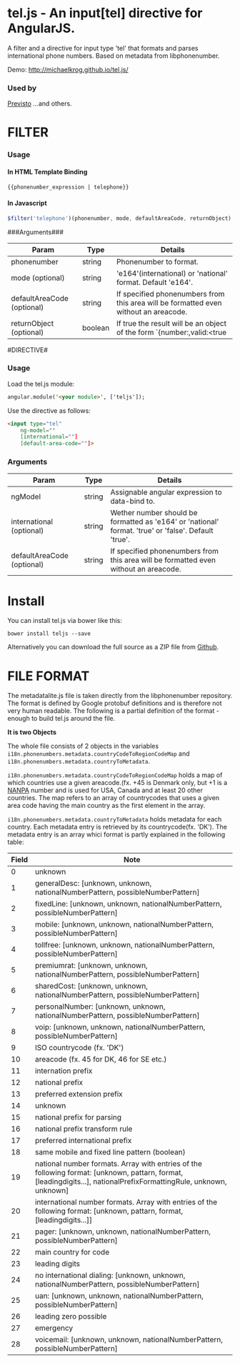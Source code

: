 tel.js - An input[tel] directive for AngularJS.
=================

A filter and a directive for input type 'tel' that formats and parses international phone numbers.
Based on metadata from libphonenumber.

Demo: http://michaelkrog.github.io/tel.js/
 
### Used by
[Previsto](https://previsto.com)
...and others. 

# FILTER

### Usage

#### In HTML Template Binding
```html
{{phonenumber_expression | telephone}}
```

#### In Javascript
```javascript
$filter('telephone')(phonenumber, mode, defaultAreaCode, returnObject);
```

###Arguments###

Param                      | Type      | Details
---------------------------|-----------|----------------------
phonenumber                | string    | Phonenumber to format.
mode (optional)            | string    | 'e164'(international) or 'national' format. Default 'e164'. 
defaultAreaCode (optional) | string    | If specified phonenumbers from this area will be formatted even without an areacode.
returnObject (optional)    | boolean   | If true the result will be an object of the form `{number:<number>,valid:<true|false>}`. If false or not specified the result will be the formatted result of the valid number, otherwise 'unspecified'.

#DIRECTIVE#

### Usage
Load the tel.js module:
```html
angular.module('<your module>', ['teljs']);
```

Use the directive as follows:
```html
<input type="tel"
    ng-model=""
    [international=""]
    [default-area-code=""]>
```

### Arguments
Param                      | Type      | Details
---------------------------|-----------|----------------------
ngModel                    | string    | Assignable angular expression to data-bind to.
international (optional)   | string    | Wether number should be formatted as 'e164' or 'national' format. 'true' or 'false'. Default 'true'. 
defaultAreaCode (optional) | string    | If specified phonenumbers from this area will be formatted even without an areacode.


# Install

You can install tel.js via bower like this:
```
bower install teljs --save
```

Alternatively you can download the full source as a ZIP file from [Github](https://github.com/michaelkrog/tel.js/archive/master.zip).


# FILE FORMAT
The metadatalite.js file is taken directly from the libphonenumber repository. The format is defined by Google protobuf definitions and is therefore not very human readable. The following is a partial definition of the format - enough to build tel.js around the file.

__It is two Objects__

The whole file consists of 2 objects in the variables `i18n.phonenumbers.metadata.countryCodeToRegionCodeMap` and `i18n.phonenumbers.metadata.countryToMetadata`.

`i18n.phonenumbers.metadata.countryCodeToRegionCodeMap` holds a map of which countries use a given areacode.(fx. +45 is Denmark only, but +1 is a [NANPA](http://www.nanpa.com/) number and is used for USA, Canada and at least 20 other countries. The map refers to an array of countrycodes that uses a given area code having the main country as the first element in the array.

`i18n.phonenumbers.metadata.countryToMetadata` holds metadata for each country. Each metadata entry is retrieved by its countrycode(fx. 'DK'). The metadata entry is an array whici format is partly explained in the following table:

Field | Note
------|-----------
0     | unknown
1     | generalDesc: [unknown, unknown, nationalNumberPattern, possibleNumberPattern]
2     | fixedLine: [unknown, unknown, nationalNumberPattern, possibleNumberPattern]
3     | mobile: [unknown, unknown, nationalNumberPattern, possibleNumberPattern]
4     | tollfree: [unknown, unknown, nationalNumberPattern, possibleNumberPattern]
5     | premiumrat: [unknown, unknown, nationalNumberPattern, possibleNumberPattern]
6     | sharedCost: [unknown, unknown, nationalNumberPattern, possibleNumberPattern]
7     | personalNumber: [unknown, unknown, nationalNumberPattern, possibleNumberPattern]
8     | voip: [unknown, unknown, nationalNumberPattern, possibleNumberPattern]
9     | ISO countrycode (fx. 'DK') 
10    | areacode (fx. 45 for DK, 46 for SE etc.)
11    | internation prefix
12    | national prefix
13    | preferred extension prefix
14    | unknown
15    | national prefix for parsing
16    | national prefix transform rule
17    | preferred international prefix
18    | same mobile and fixed line pattern (boolean)
19    | national number formats. Array with entries of the following format: [unknown, pattarn, format, [leadingdigits...], nationalPrefixFormattingRule, unknown, unknown]
20    | international number formats. Array with entries of the following format: [unknown, pattarn, format, [leadingdigits...]]
21    | pager: [unknown, unknown, nationalNumberPattern, possibleNumberPattern]
22    | main country for code
23    | leading digits
24    | no international dialing: [unknown, unknown, nationalNumberPattern, possibleNumberPattern]
25    | uan: [unknown, unknown, nationalNumberPattern, possibleNumberPattern]
26    | leading zero possible
27    | emergency
28    | voicemail: [unknown, unknown, nationalNumberPattern, possibleNumberPattern]


